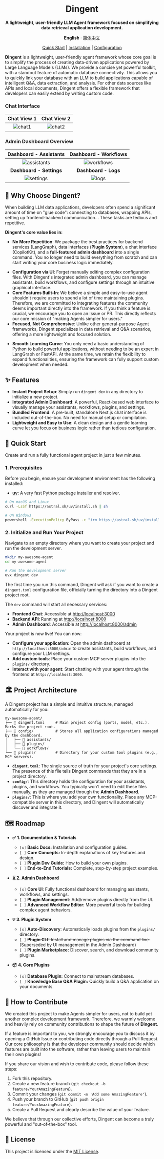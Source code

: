 <div align="center"><a name="readme-top"></a>

# Dingent

**A lightweight, user-friendly LLM Agent framework focused on simplifying data retrieval application development.**

**English** · [简体中文](./README.zh-CN.md)

[Quick Start](https://saya-ashen.github.io/Dingent/docs/intro%23quick-start)
|
[Installation](https://saya-ashen.github.io/Dingent/docs/getting-started/installation)
|
[Configuration](https://saya-ashen.github.io/Dingent/docs/getting-started/configuration)

</div>

**Dingent** is a lightweight, user-friendly agent framework whose core goal is to simplify the process of creating data-driven applications powered by Large Language Models (LLMs). We provide a concise yet powerful toolkit, with a standout feature of automatic database connectivity. This allows you to quickly link your database with an LLM to build applications capable of intelligent Q\&A, data extraction, and analysis. For other data sources like APIs and local documents, Dingent offers a flexible framework that developers can easily extend by writing custom code.

### Chat Interface

| Chat View 1 | Chat View 2 |
| :---: | :---: |
| ![chat1](./assets/Chat1.png) | ![chat2](./assets/Chat2.png) |

### Admin Dashboard Overview

| Dashboard - Assistants | Dashboard - Workflows |
| :---: | :---: |
| ![assistants](./assets/admin-assistants.png) | ![workflows](./assets/admin-workflows.png) |
| **Dashboard - Settings** | **Dashboard - Logs** |
| ![settings](./assets/admin-settings.png) | ![logs](./assets/admin-logs.png) |

## 🎯 Why Choose Dingent?

When building LLM data applications, developers often spend a significant amount of time on "glue code": connecting to databases, wrapping APIs, setting up frontend-backend communication... These tasks are tedious and repetitive.

**Dingent's core value lies in:**

  - **No More Repetition**: We package the best practices for backend services (LangGraph), data interfaces (**Plugin System**), a chat interface (CopilotKit), and a **full-featured admin dashboard** into a single command. You no longer need to build everything from scratch and can start writing your core business logic immediately.
  * **Configuration via UI**: Forget manually editing complex configuration files. With Dingent's integrated admin dashboard, you can manage assistants, build workflows, and configure settings through an intuitive graphical interface.
  * **Core Features Built-In**: We believe a simple and easy-to-use agent shouldn't require users to spend a lot of time maintaining plugins. Therefore, we are committed to integrating features the community deems important directly into the framework. If you think a feature is crucial, we encourage you to open an Issue or PR. This directly reflects our core mission of "making Agents simpler for users."
  * **Focused, Not Comprehensive**: Unlike other general-purpose Agent frameworks, Dingent specializes in data retrieval and Q\&A scenarios, offering a more lightweight and focused solution.
  - **Smooth Learning Curve**: You only need a basic understanding of Python to build powerful applications, without needing to be an expert in LangGraph or FastAPI. At the same time, we retain the flexibility to expand functionalities, ensuring the framework can fully support custom development when needed.

## ✨ Features

  * **Instant Project Setup**: Simply run `dingent dev` in any directory to initialize a new project. 
  * **Integrated Admin Dashboard**: A powerful, React-based web interface to visually manage your assistants, workflows, plugins, and settings.
  * **Bundled Frontend**: A pre-built, standalone Next.js chat interface is included out-of-the-box. No need for manual setup or compilation.
  * **Lightweight and Easy to Use**: A clean design and a gentle learning curve let you focus on business logic rather than tedious configuration.

## 🚀 Quick Start

Create and run a fully functional agent project in just a few minutes.

### 1. Prerequisites

Before you begin, ensure your development environment has the following installed:

  * [**uv**](https://docs.astral.sh/uv/getting-started/installation/): A very fast Python package installer and resolver.

<!-- end list -->

```bash
# On macOS and Linux
curl -LsSf https://astral.sh/uv/install.sh | sh

# On Windows
powershell -ExecutionPolicy ByPass -c "irm https://astral.sh/uv/install.ps1 | iex"
```

### 2. Initialize and Run Your Project

Navigate to an empty directory where you want to create your project and run the development server.

```bash
mkdir my-awesome-agent
cd my-awesome-agent

# Run the development server
uvx dingent dev
```

The first time you run this command, Dingent will ask if you want to create a `dingent.toml` configuration file, officially turning the directory into a Dingent project root.

The `dev` command will start all necessary services:

  * **Frontend Chat**: Accessible at [http://localhost:3000](https://www.google.com/search?q=http://localhost:3000)
  * **Backend API**: Running at [http://localhost:8000](https://www.google.com/search?q=http://localhost:8000)
  * **Admin Dashboard**: Accessible at [http://localhost:8000/admin](https://www.google.com/search?q=http://localhost:8000/admin)

Your project is now live\! You can now:

  * **Configure your application**: Open the admin dashboard at `http://localhost:8000/admin` to create assistants, build workflows, and configure your LLM settings.
  * **Add custom tools**: Place your custom MCP server plugins into the `plugins/` directory.
  * **Interact with your agent**: Start chatting with your agent through the frontend at `http://localhost:3000`.

## 🏛️ Project Architecture

A Dingent project has a simple and intuitive structure, managed automatically for you:

```plaintext
my-awesome-agent/
├── 📄 dingent.toml     # Main project config (ports, model, etc.). Marks the project root.
├── 📁 config/          # Stores all application configurations managed by the dashboard.
│   ├── 📁 assistants/
│   ├── 📁 plugins/
│   └── 📁 workflows/
└── 📁 plugins/         # Directory for your custom tool plugins (e.g., MCP servers).
```

  * **`dingent.toml`**: The single source of truth for your project's core settings. The presence of this file tells Dingent commands that they are in a project directory.
  * **`config/`**: This directory holds the configuration for your assistants, plugins, and workflows. You typically won't need to edit these files manually, as they are managed through the **Admin Dashboard**.
  * **`plugins/`**: This is where you add your own functionality. Place any MCP-compatible server in this directory, and Dingent will automatically discover and integrate it.

## 🗺️ Roadmap

  - **✅ 1. Documentation & Tutorials**

      - `[x]` **Basic Docs:** Installation and configuration guides.
      - `[ ]` **Core Concepts:** In-depth explanations of key features and design.
      - `[ ]` **Plugin Dev Guide:** How to build your own plugins.
      - `[ ]` **End-to-End Tutorials:** Complete, step-by-step project examples.

  - **⏳ 2. Admin Dashboard**

      - `[x]` **Core UI**: Fully functional dashboard for managing assistants, workflows, and settings.
      - `[ ]` **Plugin Management**: Add/remove plugins directly from the UI.
      - `[ ]` **Advanced Workflow Editor**: More powerful tools for building complex agent behaviors.

  - **💡 3. Plugin System**

      - `[x]` **Auto-Discovery**: Automatically loads plugins from the `plugins/` directory.
      - `[ ]` ~~**Plugin CLI:** Install and manage plugins via the command line.~~ 
       (Superseded by UI management in the Admin Dashboard)
      - `[ ]` **Plugin Marketplace:** Discover, search, and download community plugins.

  - **📦 4. Core Plugins**

      - `[x]` **Database Plugin:** Connect to mainstream databases.
      - `[ ]` **Knowledge Base Q\&A Plugin:** Quickly build a Q\&A application on your documents.

## 🤝 How to Contribute

We created this project to make Agents simpler for users, not to build yet another complex development framework. Therefore, we warmly welcome and heavily rely on community contributions to shape the future of **Dingent**.

If a feature is important to you, we strongly encourage you to discuss it by opening a GitHub Issue or contributing code directly through a Pull Request. Our core philosophy is that the developer community should decide which features are built into the software, rather than leaving users to maintain their own plugins\!

If you share our vision and wish to contribute code, please follow these steps:

1.  Fork this repository.
2.  Create a new feature branch (`git checkout -b feature/YourAmazingFeature`).
3.  Commit your changes (`git commit -m 'Add some AmazingFeature'`).
4.  Push your branch to GitHub (`git push origin feature/YourAmazingFeature`).
5.  Create a Pull Request and clearly describe the value of your feature.

We believe that through our collective efforts, Dingent can become a truly powerful and "out-of-the-box" tool.

## 📄 License

This project is licensed under the [MIT License](https://www.google.com/search?q=./LICENSE).
